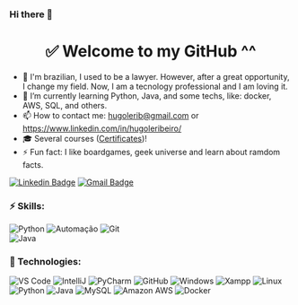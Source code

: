 ### Hi there 👋
<h1 align="center">
  ✅ Welcome to my GitHub ^^
</h1>

- 👦 I'm brazilian, I used to be a lawyer. However, after a great opportunity, I change my field. Now, I am a tecnology professional and I am loving it.
- 🌱 I’m currently learning Python, Java, and some techs, like: docker, AWS, SQL, and others.
- 📫 How to contact me: hugolerib@gmail.com    or   https://www.linkedin.com/in/hugoleribeiro/
- 🎓 Several courses ([Certificates](https://github.com/hugolribeiro/Certificados))! 
- ⚡ Fun fact: I like boardgames, geek universe and learn about ramdom facts.

[![Linkedin Badge](https://img.shields.io/badge/-hugoleribeiro-blue?style=flat-square&logo=Linkedin&logoColor=white&link=https://www.linkedin.com/in/hugoleribeiro/)](https://www.linkedin.com/in/hugoleribeiro/)
[![Gmail Badge](https://img.shields.io/badge/-hugolerib@gmail.com-c14438?style=flat-square&logo=Gmail&logoColor=white&link=mailto:hugolerib@gmail.com)](mailto:hugolerib@gmail.com)


### ⚡ Skills:
![Python](https://img.shields.io/badge/-Python-3776AB?&logo=Python&logoColor=FFFFFF) 
![Automação](https://img.shields.io/badge/-Automação-3776AB?&logoColor=FFFFFF) 
![Git](https://img.shields.io/badge/-Git-F05032?&logo=git&logoColor=FFFFFF)  
![Java](https://img.shields.io/badge/-java-E34A86?style=flat-square&logo=java)


### 🧰 Technologies:
![VS Code](https://img.shields.io/badge/-VS%20Code-007ACC?style=flat-square&logo=visual-studio-code)
![IntelliJ](https://img.shields.io/badge/-IntelliJ%20IDEA-black?style=flat-square&logo=jetbrains)
![PyCharm](https://img.shields.io/badge/-PyCharm-181717?&logo=PyCharm&logoColor=FFFFFF) 
![GitHub](https://img.shields.io/badge/-GitHub-181717?&logo=GitHub&logoColor=FFFFFF)
![Windows](https://img.shields.io/badge/-Windows-0078D6?&logo=Windows&logoColor=FFFFFF) 
![Xampp](https://img.shields.io/badge/-XAMPP-FB7A24?&logo=XAMPP&logoColor=FFFFFF) 
![Linux](https://img.shields.io/badge/-Linux-FCC624?&logo=Linux&logoColor=FFFFFF)
![Python](https://img.shields.io/badge/-Python-black?style=flat-square&logo=Python)
![Java](https://img.shields.io/badge/-java-E34A86?style=flat-square&logo=java)
![MySQL](https://img.shields.io/badge/-MySQL-black?style=flat-square&logo=mysql)
![Amazon AWS](https://img.shields.io/badge/Amazon%20AWS-232F3E?style=flat-square&logo=amazon-aws)
![Docker](https://img.shields.io/badge/-Docker-black?style=flat-square&logo=docker)

